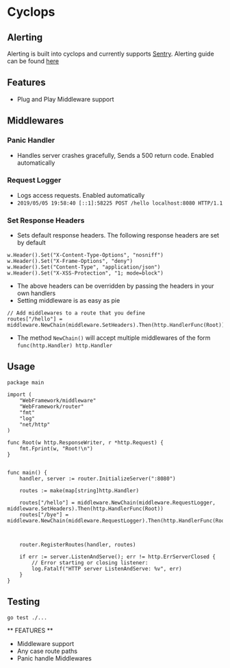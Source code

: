 # Cyclops

## Alerting
Alerting is built into cyclops and currently supports [Sentry](https://sentry.io).
Alerting guide can be found [here](alerts/README.md)

## Features
- Plug and Play Middleware support

## Middlewares

### Panic Handler
- Handles server crashes gracefully, Sends a 500 return code. Enabled automatically

### Request Logger
- Logs access requests. Enabled automatically
- `2019/05/05 19:58:40 [::1]:58225 POST /hello localhost:8080 HTTP/1.1`

### Set Response Headers
- Sets default response headers. The following response headers are set  by default
```
w.Header().Set("X-Content-Type-Options", "nosniff")
w.Header().Set("X-Frame-Options", "deny")
w.Header().Set("Content-Type", "application/json")
w.Header().Set("X-XSS-Protection", "1; mode=block")
```
- The above headers can be overridden by passing the headers in your own handlers
- Setting middleware is as easy as pie
```
// Add middlewares to a route that you define
routes["/hello"] = middleware.NewChain(middleware.SetHeaders).Then(http.HandlerFunc(Root))
```
- The method `NewChain()` will accept multiple middlewares  of the form `func(http.Handler) http.Handler`

## Usage
```
package main

import (
	"WebFramework/middleware"
	"WebFramework/router"
	"fmt"
	"log"
	"net/http"
)

func Root(w http.ResponseWriter, r *http.Request) {
	fmt.Fprint(w, "Root!\n")
}


func main() {
	handler, server := router.InitializeServer(":8080")

	routes := make(map[string]http.Handler)

	routes["/hello"] = middleware.NewChain(middleware.RequestLogger, middleware.SetHeaders).Then(http.HandlerFunc(Root))
	routes["/bye"] = middleware.NewChain(middleware.RequestLogger).Then(http.HandlerFunc(Root))



	router.RegisterRoutes(handler, routes)

	if err := server.ListenAndServe(); err != http.ErrServerClosed {
		// Error starting or closing listener:
		log.Fatalf("HTTP server ListenAndServe: %v", err)
	}
}

```

## Testing
`go test ./...`

** FEATURES **
- Middleware support
- Any case route paths
- Panic handle Middlewares